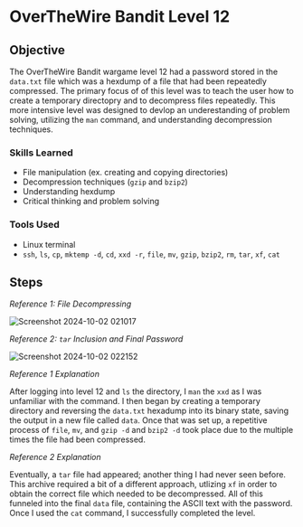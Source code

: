 # OverTheWire Bandit Level 12

## Objective

The OverTheWire Bandit wargame level 12 had a password stored in the `data.txt` file which was a hexdump of a file that had been repeatedly compressed. The primary focus of of this level was to teach the user how to create a temporary directopry and to decompress files repeatedly. This more intensive level was designed to devlop an underestanding of problem solving, utilizing the `man` command, and understanding decompression techniques.

### Skills Learned

- File manipulation (ex. creating and copying directories)
- Decompression techniques (`gzip` and `bzip2`)
- Understanding hexdump
- Critical thinking and problem solving

### Tools Used

- Linux terminal
- `ssh`, `ls`, `cp`, `mktemp -d`, `cd`, `xxd -r`, `file`, `mv`, `gzip`, `bzip2`, `rm`, `tar`, `xf`, `cat`

## Steps

*Reference 1: File Decompressing*

![Screenshot 2024-10-02 021017](https://github.com/user-attachments/assets/d61cb9fd-1cd3-445f-aacf-c09d748c70ca)

*Reference 2: `tar` Inclusion and Final Password*

![Screenshot 2024-10-02 022152](https://github.com/user-attachments/assets/114178f7-09ca-42fe-a1d0-ad947a418f88)

*Reference 1 Explanation*

After logging into level 12 and `ls` the directory, I `man` the `xxd` as I was unfamiliar with the command. I then began by creating a temporary directory and reversing the `data.txt` hexadump into its binary state, saving the output in a new file called `data`. Once that was set up, a repetitive process of `file`, `mv`, and `gzip -d` and `bzip2 -d` took place due to the multiple times the file had been compressed.

*Reference 2 Explanation*

Eventually, a `tar` file had appeared; another thing I had never seen before. This archive required a bit of a different approach, utlizing `xf` in order to obtain the correct file which needed to be decompressed. All of this funneled into the final `data` file, containing the ASCII text with the password. Once I used the `cat` command, I successfully completed the level.
